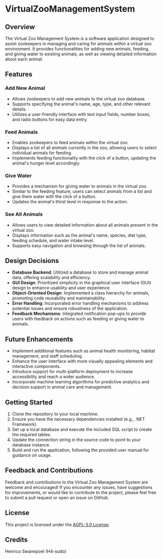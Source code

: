 # VirtualZooManagementSystem

## Overview

The Virtual Zoo Management System is a software application designed to assist zookeepers in managing and caring for animals within a virtual zoo environment. It provides functionalities for adding new animals, feeding, and giving water to existing animals, as well as viewing detailed information about each animal.

## Features

### Add New Animal
- Allows zookeepers to add new animals to the virtual zoo database.
- Supports specifying the animal's name, age, type, and other relevant details.
- Utilizes a user-friendly interface with text input fields, number boxes, and radio buttons for easy data entry.

### Feed Animals
- Enables zookeepers to feed animals within the virtual zoo.
- Displays a list of all animals currently in the zoo, allowing users to select individual animals for feeding.
- Implements feeding functionality with the click of a button, updating the animal's hunger level accordingly.

### Give Water
- Provides a mechanism for giving water to animals in the virtual zoo.
- Similar to the feeding feature, users can select animals from a list and give them water with the click of a button.
- Updates the animal's thirst level in response to the action.

### See All Animals
- Allows users to view detailed information about all animals present in the virtual zoo.
- Displays information such as the animal's name, species, diet type, feeding schedule, and water intake level.
- Supports easy navigation and browsing through the list of animals.

## Design Decisions

- **Database Backend**: Utilized a database to store and manage animal data, offering scalability and efficiency.
- **GUI Design**: Prioritized simplicity in the graphical user interface (GUI) design to enhance usability and user experience.
- **Object-Oriented Design**: Implemented a class hierarchy for animals, promoting code reusability and maintainability.
- **Error Handling**: Incorporated error handling mechanisms to address potential issues and ensure robustness of the application.
- **Feedback Mechanisms**: Integrated notification pop-ups to provide users with feedback on actions such as feeding or giving water to animals.

## Future Enhancements

- Implement additional features such as animal health monitoring, habitat management, and staff scheduling.
- Enhance the user interface with more visually appealing elements and interactive components.
- Introduce support for multi-platform deployment to increase accessibility and reach a wider audience.
- Incorporate machine learning algorithms for predictive analytics and decision support in animal care and management.

## Getting Started

1. Clone the repository to your local machine.
2. Ensure you have the necessary dependencies installed (e.g., .NET Framework).
3. Set up a local database and execute the included SQL script to create the required tables.
4. Update the connection string in the source code to point to your database instance.
5. Build and run the application, following the provided user manual for guidance on usage.

## Feedback and Contributions

Feedback and contributions to the Virtual Zoo Management System are welcome and encouraged! If you encounter any issues, have suggestions for improvements, or would like to contribute to the project, please feel free to submit a pull request or open an issue on GitHub.

## License

This project is licensed under the [AGPL-3.0 License](LICENSE).

## Credits

Henrico Swanepoel (H4-sudo)

